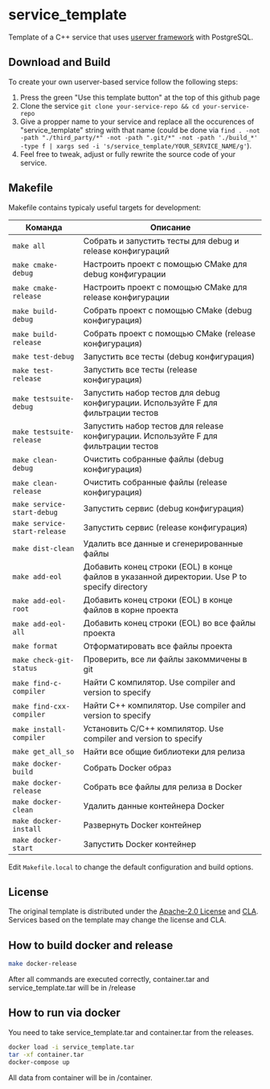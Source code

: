 # service_template

Template of a C++ service that uses [userver framework](https://github.com/userver-framework/userver) with PostgreSQL.


## Download and Build

To create your own userver-based service follow the following steps:

1. Press the green "Use this template button" at the top of this github page
2. Clone the service `git clone your-service-repo && cd your-service-repo`
3. Give a propper name to your service and replace all the occurences of "service_template" string with that name
   (could be done via `find . -not -path "./third_party/*" -not -path ".git/*" -not -path './build_*' -type f | xargs sed -i 's/service_template/YOUR_SERVICE_NAME/g'`).
4. Feel free to tweak, adjust or fully rewrite the source code of your service.


## Makefile

Makefile contains typicaly useful targets for development:

| Команда                     | Описание                                                                                      |
|-----------------------------|-----------------------------------------------------------------------------------------------|
| `make all`                  | Собрать и запустить тесты для debug и release конфигураций                                     |
| `make cmake-debug`          | Настроить проект с помощью CMake для debug конфигурации                                       |
| `make cmake-release`        | Настроить проект с помощью CMake для release конфигурации                                     |
| `make build-debug`          | Собрать проект с помощью CMake (debug конфигурация)                                           |
| `make build-release`        | Собрать проект с помощью CMake (release конфигурация)                                         |
| `make test-debug`           | Запустить все тесты (debug конфигурация)                                                      |
| `make test-release`         | Запустить все тесты (release конфигурация)                                                    |
| `make testsuite-debug`      | Запустить набор тестов для debug конфигурации. Используйте F для фильтрации тестов            |
| `make testsuite-release`    | Запустить набор тестов для release конфигурации. Используйте F для фильтрации тестов          |
| `make clean-debug`          | Очистить собранные файлы (debug конфигурация)                                                 |
| `make clean-release`        | Очистить собранные файлы (release конфигурация)                                               |
| `make service-start-debug`  | Запустить сервис (debug конфигурация)                                                         |
| `make service-start-release`| Запустить сервис (release конфигурация)                                                       |
| `make dist-clean`           | Удалить все данные и сгенерированные файлы                                                    |
| `make add-eol`              | Добавить конец строки (EOL) в конце файлов в указанной директории. Use P to specify directory |
| `make add-eol-root`         | Добавить конец строки (EOL) в конце файлов в корне проекта                                    |
| `make add-eol-all`          | Добавить конец строки (EOL) во все файлы проекта                                              |
| `make format`               | Отформатировать все файлы проекта                                                             |
| `make check-git-status`     | Проверить, все ли файлы закоммичены в git                                                     |
| `make find-c-compiler`      | Найти C компилятор. Use compiler and version to specify                                       |
| `make find-cxx-compiler`    | Найти C++ компилятор. Use compiler and version to specify                                     |
| `make install-compiler`     | Установить C/C++ компилятор. Use compiler and version to specify                              |
| `make get_all_so`           | Найти все общие библиотеки для релиза                                                         |
| `make docker-build`         | Собрать Docker образ                                                                          |
| `make docker-release`       | Собрать все файлы для релиза в Docker                                                         |
| `make docker-clean`         | Удалить данные контейнера Docker                                                              |
| `make docker-install`       | Развернуть Docker контейнер                                                                   |
| `make docker-start`         | Запустить Docker контейнер   

Edit `Makefile.local` to change the default configuration and build options.


## License

The original template is distributed under the [Apache-2.0 License](https://github.com/userver-framework/userver/blob/develop/LICENSE)
and [CLA](https://github.com/userver-framework/userver/blob/develop/CONTRIBUTING.md). Services based on the template may change
the license and CLA.

## How to build docker and release

```sh
make docker-release
```

After all commands are executed correctly, container.tar and service_template.tar will be in /release

## How to run via docker

You need to take service_template.tar and container.tar from the releases.

```sh
docker load -i service_template.tar
tar -xf container.tar
docker-compose up
```

All data from container will be in /container.
